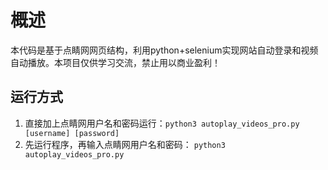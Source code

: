 # 概述
本代码是基于点睛网网页结构，利用python+selenium实现网站自动登录和视频自动播放。本项目仅供学习交流，禁止用以商业盈利！

## 运行方式
1. 直接加上点睛网用户名和密码运行：`python3 autoplay_videos_pro.py [username] [password]`
2. 先运行程序，再输入点睛网用户名和密码： `python3 autoplay_videos_pro.py` 